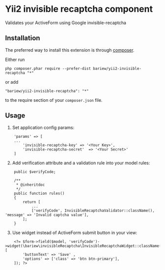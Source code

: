 
Yii2 invisible recaptcha component
===================
Validates your ActiveForm using Google invisible-recaptcha 

Installation
------------

The preferred way to install this extension is through [composer](http://getcomposer.org/download/).

Either run

```
php composer.phar require --prefer-dist bariew/yii2-invisible-recaptcha "*"
```

or add

```
"bariew/yii2-invisible-recaptcha": "*"
```

to the require section of your `composer.json` file.


Usage
-----

1. Set application config params: 
```
    'params' => [
    ...
        'invisible-recaptcha-key' => '<Your Key>',
        'invisible-recaptcha-secret'  => '<Your Secret>'
    ]
```

2. Add verification attribute and a validation rule into your model rules:
```
    public $verifyCode;
    
    /**
     * @inheritdoc
     */
    public function rules()
    {
        return [
            ...
            ['verifyCode', InvisibleRecaptchaValidator::className(), 'message' => 'Invalid captcha value'],
        ];
    }
```
3. Use widget instead of ActiveForm submit button in your view:
```
    <?= $form->field($model, 'verifyCode')->widget(\bariew\invisibleRecaptcha\InvisibleRecaptchaWidget::className(), [
        'buttonText' => 'Save' ,
        'options' => ['class' => 'btn btn-primary'],
    ]); ?>
```